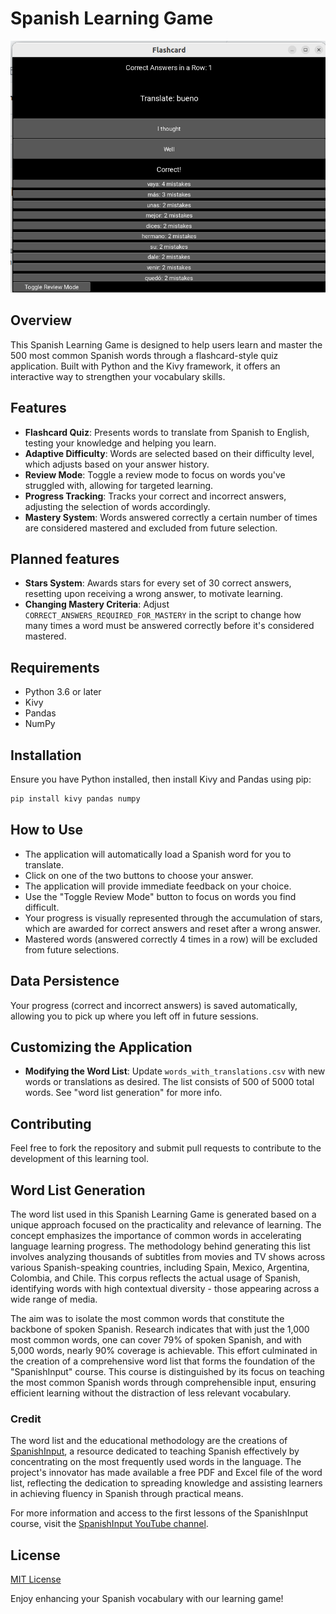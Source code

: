 # Spanish Learning Game

![application](application.png)


## Overview
This Spanish Learning Game is designed to help users learn and master the 500 most common Spanish words through a flashcard-style quiz application. Built with Python and the Kivy framework, it offers an interactive way to strengthen your vocabulary skills.

## Features
- **Flashcard Quiz**: Presents words to translate from Spanish to English, testing your knowledge and helping you learn.
- **Adaptive Difficulty**: Words are selected based on their difficulty level, which adjusts based on your answer history.
- **Review Mode**: Toggle a review mode to focus on words you've struggled with, allowing for targeted learning.
- **Progress Tracking**: Tracks your correct and incorrect answers, adjusting the selection of words accordingly.
- **Mastery System**: Words answered correctly a certain number of times are considered mastered and excluded from future selection.

## Planned features
- **Stars System**: Awards stars for every set of 30 correct answers, resetting upon receiving a wrong answer, to motivate learning.
- **Changing Mastery Criteria**: Adjust `CORRECT_ANSWERS_REQUIRED_FOR_MASTERY` in the script to change how many times a word must be answered correctly before it's considered mastered.

## Requirements
- Python 3.6 or later
- Kivy
- Pandas
- NumPy

## Installation
Ensure you have Python installed, then install Kivy and Pandas using pip:

```bash
pip install kivy pandas numpy
```

## How to Use

- The application will automatically load a Spanish word for you to translate.
- Click on one of the two buttons to choose your answer.
- The application will provide immediate feedback on your choice.
- Use the "Toggle Review Mode" button to focus on words you find difficult.
- Your progress is visually represented through the accumulation of stars, which are awarded for correct answers and reset after a wrong answer.
- Mastered words (answered correctly 4 times in a row) will be excluded from future selections.

## Data Persistence

Your progress (correct and incorrect answers) is saved automatically, allowing you to pick up where you left off in future sessions.

## Customizing the Application

- **Modifying the Word List**: Update `words_with_translations.csv` with new words or translations as desired. The list consists of 500 of 5000 total words. See "word list generation" for more info.

## Contributing

Feel free to fork the repository and submit pull requests to contribute to the development of this learning tool.


## Word List Generation

The word list used in this Spanish Learning Game is generated based on a unique approach focused on the practicality and relevance of learning. The concept emphasizes the importance of common words in accelerating language learning progress. The methodology behind generating this list involves analyzing thousands of subtitles from movies and TV shows across various Spanish-speaking countries, including Spain, Mexico, Argentina, Colombia, and Chile. This corpus reflects the actual usage of Spanish, identifying words with high contextual diversity - those appearing across a wide range of media.

The aim was to isolate the most common words that constitute the backbone of spoken Spanish. Research indicates that with just the 1,000 most common words, one can cover 79% of spoken Spanish, and with 5,000 words, nearly 90% coverage is achievable. This effort culminated in the creation of a comprehensive word list that forms the foundation of the "SpanishInput" course. This course is distinguished by its focus on teaching the most common Spanish words through comprehensible input, ensuring efficient learning without the distraction of less relevant vocabulary.

### Credit

The word list and the educational methodology are the creations of [SpanishInput](https://youtube.com/SpanishInput), a resource dedicated to teaching Spanish effectively by concentrating on the most frequently used words in the language. The project's innovator has made available a free PDF and Excel file of the word list, reflecting the dedication to spreading knowledge and assisting learners in achieving fluency in Spanish through practical means.

For more information and access to the first lessons of the SpanishInput course, visit the [SpanishInput YouTube channel](https://youtube.com/SpanishInput).



## License

[MIT License](LICENSE)

Enjoy enhancing your Spanish vocabulary with our learning game!

